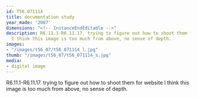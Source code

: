 ```yaml
---
id: T56.071114
title: documentation study
year_made: '2007'
dimensions: "<!-- InstanceEndEditable -->"
description: R6.11.1-R6.11.17. trying to figure out how to shoot them for website
  I think this image is too much from above, no sense of depth.
images:
- "/images/t56_07/t56_071114_l.jpg"
thumb: "/images/t56_07/t56_071114_s.jpg"
media:
- digital image
---
```


R6.11.1-R6.11.17. trying to figure out how to shoot them for website I think this image is too much from above, no sense of depth.
